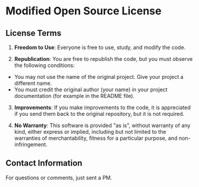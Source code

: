 # Modified Open Source License

## License Terms

1. **Freedom to Use**: Everyone is free to use, study, and modify the code.

2. **Republication**: You are free to republish the code, but you must observe the following conditions:
- You may not use the name of the original project. Give your project a different name.
- You must credit the original author (your name) in your project documentation (for example in the README file).

3. **Improvements**: If you make improvements to the code, it is appreciated if you send them back to the original repository, but it is not required.

4. **No Warranty**: This software is provided "as is", without warranty of any kind, either express or implied, including but not limited to the warranties of merchantability, fitness for a particular purpose, and non-infringement.

## Contact Information

For questions or comments, just sent a PM.
